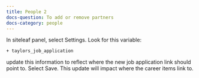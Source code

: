 ```yaml
---
title: People 2
docs-question: To add or remove partners
docs-category: people
---
```


In siteleaf panel, select Settings.  Look for this variable:

    + taylors_job_application

update this information to reflect where the new job application link should point to.  Select Save.  This update will impact where the career items link to.
